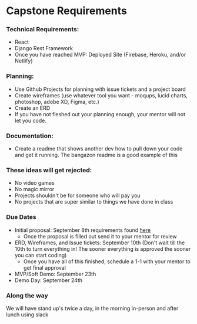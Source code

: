# Capstone Requirements

### Technical Requirements:
- React
- Django Rest Framework
- Once you have reached MVP: Deployed Site (Firebase, Heroku, and/or Netlify)

### Planning:
- Use Github Projects for planning with issue tickets and a project board
- Create wireframes (use whatever tool you want - moqups, lucid charts, photoshop, adobe XD, Figma, etc.)
- Create an ERD
- If you have not fleshed out your planning enough, your mentor will not let you code.

### Documentation:
- Create a readme that shows another dev how to pull down your code and get it running. The bangazon readme is a good example of this

### These ideas will get rejected:
- No video games
- No magic mirror
- Projects shouldn't be for someone who will pay you
- No projects that are super similar to things we have done in class


### Due Dates
- Initial proposal: September 8th requirements found [here](./proposal_requirements.md)
    - Once the proposal is filled out send it to your mentor for review 
- ERD, Wireframes, and Issue tickets: September 10th (Don't wait till the 10th to turn everything in! The sooner everything is approved the sooner you can start coding)
    - Once you have all of this finished, schedule a 1-1 with your mentor to get final approval
- MVP/Soft Demo: September 23th
- Demo Day: September 24th

### Along the way
We will have stand up's twice a day, in the morning in-person and after lunch using slack
